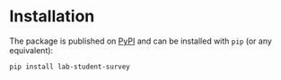 # Installation

The package is published on [PyPI](https://pypi.org/project/lab-student-survey/) and can be installed with `pip` (or any equivalent):

```bash
pip install lab-student-survey
```
